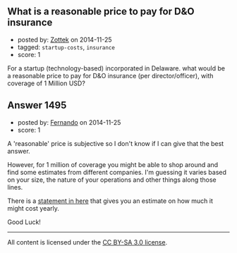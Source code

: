 ## What is a reasonable price to pay for D&O insurance

- posted by: [Zottek](https://stackexchange.com/users/290832/zottek) on 2014-11-25
- tagged: `startup-costs`, `insurance`
- score: 1

<p>For a startup (technology-based) incorporated in Delaware. what would be a reasonable price to pay for D&amp;O insurance (per director/officer), with coverage of 1 Million USD?</p>



## Answer 1495

- posted by: [Fernando](https://stackexchange.com/users/5092626/fernando) on 2014-11-25
- score: 1

<p>A 'reasonable' price is subjective so I don't know if I can give that the best answer.</p>

<p>However, for 1 million of coverage you might be able to shop around and find some estimates from different companies. I'm guessing it varies based on your size, the nature of your operations and other things along those lines.</p>

<p>There is a <a href="http://www.costelloandsons.com/vcpe_dando_resources.html" rel="nofollow">statement in here</a> that gives you an estimate on how much it might cost yearly.</p>

<p>Good Luck!</p>




---

All content is licensed under the [CC BY-SA 3.0 license](https://creativecommons.org/licenses/by-sa/3.0/).
